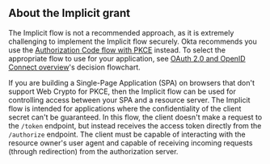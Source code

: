 ## About the Implicit grant

The Implicit flow is not a recommended approach, as it is extremely challenging to implement the Implicit flow securely. Okta recommends you use the [Authorization Code flow with PKCE](/docs/guides/implement-grant-type/authcodepkce/main/) instead. To select the appropriate flow to use for your application, see [OAuth 2.0 and OpenID Connect overview](/docs/concepts/oauth-openid/#choosing-an-oauth-2-0-flow)'s decision flowchart.

If you are building a Single-Page Application (SPA) on browsers that don't support Web Crypto for PKCE, then the Implicit flow can be used for controlling access between your SPA and a resource server. The Implicit flow is intended for applications where the confidentiality of the client secret can't be guaranteed. In this flow, the client doesn't make a request to the `/token` endpoint, but instead receives the access token directly from the `/authorize` endpoint. The client must be capable of interacting with the resource owner's user agent and capable of receiving incoming requests (through redirection) from the authorization server.
